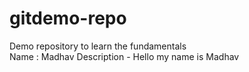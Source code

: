 # gitdemo-repo
Demo repository to learn the fundamentals
<br>
Name : Madhav
Description - Hello my name is Madhav

